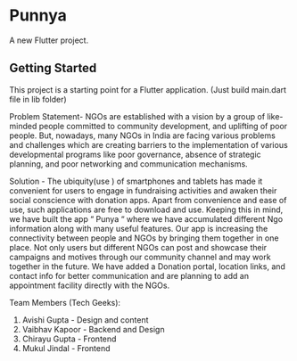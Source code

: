 
# Punnya

A new Flutter project.

## Getting Started

This project is a starting point for a Flutter application. (Just build main.dart file in lib folder)


Problem Statement- NGOs are established with a vision by a group of like-minded people committed to community development, and uplifting of poor people. But, nowadays, many NGOs in India are facing various problems and challenges which are creating barriers to the implementation of various developmental programs like poor governance, absence of strategic planning, and poor networking and communication mechanisms.

Solution - The ubiquity(use ) of smartphones and tablets has made it convenient for users to engage in fundraising activities and awaken their social conscience with donation apps. Apart from convenience and ease of use, such applications are free to download and use. Keeping this in mind, we have built the app  “ Punya “ where we have accumulated different Ngo information along with many useful features. Our app is increasing the connectivity between people and NGOs by bringing them together in one place. Not only users but different NGOs can post and showcase their campaigns and motives through our community channel and may work together in the future. We have added a Donation portal, location links, and contact info for better communication and are planning to add an appointment facility directly with the NGOs.

Team Members (Tech Geeks):
1. Avishi Gupta -  Design and content
2. Vaibhav Kapoor - Backend and Design
3. Chirayu Gupta - Frontend
4. Mukul Jindal - Frontend
